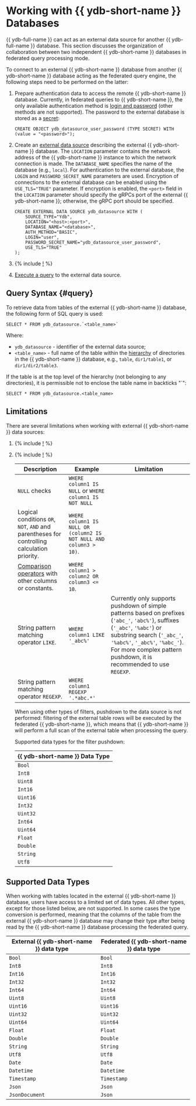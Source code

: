 # Working with {{ ydb-short-name }} Databases

{{ ydb-full-name }} can act as an external data source for another {{ ydb-full-name }} database. This section discusses the organization of collaboration between two independent {{ ydb-short-name }} databases in federated query processing mode.

To connect to an external {{ ydb-short-name }} database from another {{ ydb-short-name }} database acting as the federated query engine, the following steps need to be performed on the latter:

1. Prepare authentication data to access the remote {{ ydb-short-name }} database. Currently, in federated queries to {{ ydb-short-name }}, the only available authentication method is [login and password](../../security/authentication.md#static-credentials) (other methods are not supported). The password to the external database is stored as a [secret](../datamodel/secrets.md):

    ```yql
    CREATE OBJECT ydb_datasource_user_password (TYPE SECRET) WITH (value = "<password>");
    ```

2. Create an [external data source](../datamodel/external_data_source.md) describing the external {{ ydb-short-name }} database. The `LOCATION` parameter contains the network address of the {{ ydb-short-name }} instance to which the network connection is made. The `DATABASE_NAME` specifies the name of the database (e.g., `local`). For authentication to the external database, the `LOGIN` and `PASSWORD_SECRET_NAME` parameters are used. Encryption of connections to the external database can be enabled using the `USE_TLS="TRUE"` parameter. If encryption is enabled, the `<port>` field in the `LOCATION` parameter should specify the gRPCs port of the external {{ ydb-short-name }}; otherwise, the gRPC port should be specified.

    ```yql
    CREATE EXTERNAL DATA SOURCE ydb_datasource WITH (
        SOURCE_TYPE="Ydb",
        LOCATION="<host>:<port>",
        DATABASE_NAME="<database>",
        AUTH_METHOD="BASIC",
        LOGIN="user",
        PASSWORD_SECRET_NAME="ydb_datasource_user_password",
        USE_TLS="TRUE"
    );
    ```

3. {% include [!](_includes/connector_deployment.md) %}
4. [Execute a query](#query) to the external data source.

## Query Syntax {#query}

To retrieve data from tables of the external {{ ydb-short-name }} database, the following form of SQL query is used:

```yql
SELECT * FROM ydb_datasource.`<table_name>`
```

Where:

- `ydb_datasource` - identifier of the external data source;
- `<table_name>` - full name of the table within the [hierarchy](../../concepts/index.html#ydb-hierarchy) of directories in the {{ ydb-short-name }} database, e.g., `table`, `dir1/table1`, or `dir1/dir2/table3`.

If the table is at the top level of the hierarchy (not belonging to any directories), it is permissible not to enclose the table name in backticks "\`":

```yql
SELECT * FROM ydb_datasource.<table_name>
```

## Limitations

There are several limitations when working with external {{ ydb-short-name }} data sources:

1. {% include [!](_includes/supported_requests.md) %}
1. {% include [!](_includes/predicate_pushdown_preamble.md) %}

    |Description|Example|Limitation|
    |---|---|---|
    |`NULL` checks|`WHERE column1 IS NULL` or `WHERE column1 IS NOT NULL`||
    |Logical conditions `OR`, `NOT`, `AND` and parentheses for controlling calculation priority. |`WHERE column1 IS NULL OR (column2 IS NOT NULL AND column3 > 10)`.||
    |[Comparison operators](../../yql/reference/syntax/expressions.md#comparison-operators) with other columns or constants. |`WHERE column1 > column2 OR column3 <= 10`.||
    |String pattern matching operator `LIKE`.|`WHERE column1 LIKE '_abc%'`|Currently only supports pushdown of simple patterns based on prefixes (`'abc_'`, `'abc%'`), suffixes (`'_abc'`, `'%abc'`) or substring search (`'_abc_'`, `'%abc%'`, `'_abc%'`, `'%abc_'`). For more complex pattern pushdown, it is recommended to use `REGEXP`.|
    |String pattern matching operator `REGEXP`.|`WHERE column1 REGEXP '.*abc.*'`||

    When using other types of filters, pushdown to the data source is not performed: filtering of the external table rows will be executed by the federated {{ ydb-short-name }}, which means that {{ ydb-short-name }} will perform a full scan of the external table when processing the query.

    Supported data types for the filter pushdown:

    |{{ ydb-short-name }} Data Type|
    |----|
    |`Bool`|
    |`Int8`|
    |`Uint8`|
    |`Int16`|
    |`Uint16`|
    |`Int32`|
    |`Uint32`|
    |`Int64`|
    |`Uint64`|
    |`Float`|
    |`Double`|
    |`String`|
    |`Utf8`|

## Supported Data Types

When working with tables located in the external {{ ydb-short-name }} database, users have access to a limited set of data types. All other types, except for those listed below, are not supported. In some cases the type conversion is performed, meaning that the columns of the table from the external {{ ydb-short-name }} database may change their type after being read by the {{ ydb-short-name }} database processing the federated query.

|External {{ ydb-short-name }} data type|Federated {{ ydb-short-name }} data type|
|---------|---------|
|`Bool`|`Bool`|
|`Int8`|`Int8`|
|`Int16`|`Int16`|
|`Int32`|`Int32`|
|`Int64`|`Int64`|
|`Uint8`|`Uint8`|
|`Uint16`|`Uint16`|
|`Uint32`|`Uint32`|
|`Uint64`|`Uint64`|
|`Float`|`Float`|
|`Double`|`Double`|
|`String`|`String`|
|`Utf8`|`Utf8`|
|`Date`|`Date`|
|`Datetime`|`Datetime`|
|`Timestamp`|`Timestamp`|
|`Json`|`Json`|
|`JsonDocument`|`Json`|
